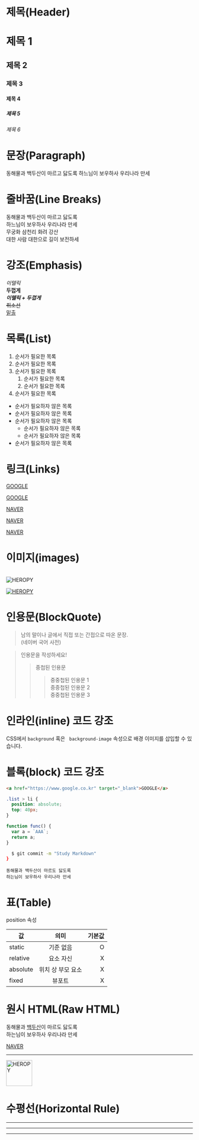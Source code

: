 # 제목(Header)

# 제목 1
## 제목 2
### 제목 3
#### 제목 4
##### 제목 5
###### 제목 6

# 문장(Paragraph)

동해물과 백두산이 마르고 닳도록
하느님이 보우하사 우리나라 만세

# 줄바꿈(Line Breaks)

동해물과 백두산이 마르고 닳도록  
하느님이 보우하사 우리나라 만세  
무궁화 삼천리 화려 강산<br/>
대한 사람 대한으로 길이 보전하세  

# 강조(Emphasis)

_이텔릭_  
**두껍게**  
**_이텔릭 + 두껍게_**  
~~취소선~~   
<u>밑출</u>

# 목록(List)

1. 순서가 필요한 목록
1. 순서가 필요한 목록
1. 순서가 필요한 목록
    1. 순서가 필요한 목록
    1. 순서가 필요한 목록
1. 순서가 필요한 목록

- 순서가 필요하자 않은 목록
- 순서가 필요하자 않은 목록
- 순서가 필요하자 않은 목록
    - 순서가 필요하자 않은 목록
    - 순서가 필요하자 않은 목록
- 순서가 필요하자 않은 목록

# 링크(Links)
<a href="https://www.google.co.kr">GOOGLE</a>

[GOOGLE](https://www.google.co.kr)

<a href="https://www.naver.com" title="NAVER로 이동!">NAVER</a>

[NAVER](https://www.naver.com "NAVER로 이동!")

<a href="https://www.naver.com" title="NAVER로 이동!" target="_blank">NAVER</a>

# 이미지(images)
![]()

![HEROPY](https://heropy.blog/css/images/logo.png)

[![HEROPY](https://heropy.blog/css/images/logo.png)](https://heropy.blog/)

# 인용문(BlockQuote)
> 남의 말이나 글에서 직접 또는 간접으로 따온 문장.  
> (네이버 국어 사전)

> 인용문을 작성하세요!
>> 중첩된 인용문
>>> 중중첩된 인용문 1  
>>> 중중첩된 인용문 2  
>>> 중중첩된 인용문 3  

# 인라인(inline) 코드 강조

CSS에서 `background` 혹은
` background-image` 속성으로 배경 이미지를 삽입할 수 있습니다.

# 블록(block) 코드 강조

```html
<a href="https://www.google.co.kr" target="_blank">GOOGLE</a>
```

```css
.list > li {
  position: absolute;
  top: 40px;
}
```

```javascript
function func() {
  var a = `AAA`;
  return a;
}
```

```bash {
  $ git commit -m "Study Markdown"
}
```

```plaintext
동해물과 백두산이 마르도 닳도록 
하는님이 보우하사 우리나라 만세
```

# 표(Table)

position 속성

값 | 의미 | 기본값 
-- | :--: | --:
static | 기준 없음 | O 
relative | 요소 자신 | X
absolute | 위치 상 부모 요소 | X
fixed | 뷰포트 | X

# 원시 HTML(Raw HTML)

동해물과 <span style="text-decoration: underline;">백두산</span>이 마르도 닳도록 <br/>
하는님이 보우하사 우리나라 만세

<a href="https://www.naver.com" title="NAVER로 이동!" target="_blank">NAVER</a>

--- 

<img width="70" src="https://heropy.blog/css/images/logo.png" alt="HEROPY" />

# 수평선(Horizontal Rule)

---

***

___








